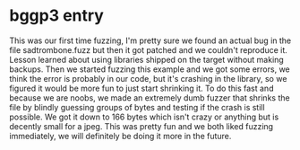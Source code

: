bggp3 entry
==============

This was our first time fuzzing, I'm pretty sure we found an actual bug in the file sadtrombone.fuzz but then it got patched and we couldn't reproduce it. Lesson learned about using libraries shipped on the target without making backups.
Then we started fuzzing this example and we got some errors, we think the error is probably in our code, but it's crashing in the library, so we figured it would be more fun to just start shrinking it. To do this fast and because we are noobs, we made an extremely dumb fuzzer that shrinks the file by blindly guessing groups of bytes and testing if the crash is still possible. We got it down to 166 bytes which isn't crazy or anything but is decently small for a jpeg. This was pretty fun and we both liked fuzzing immediately, we will definitely be doing it more in the future.
